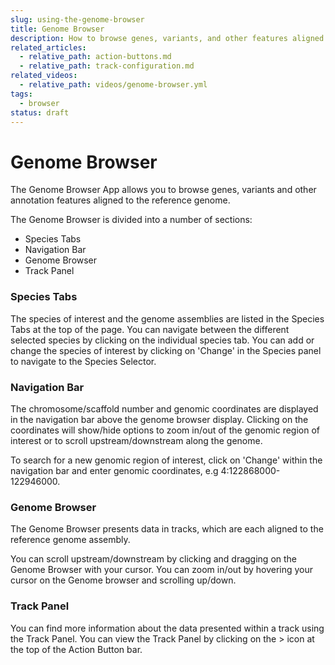 ```yaml
---
slug: using-the-genome-browser
title: Genome Browser
description: How to browse genes, variants, and other features aligned to the reference genome
related_articles:
  - relative_path: action-buttons.md
  - relative_path: track-configuration.md
related_videos:
  - relative_path: videos/genome-browser.yml
tags:
  - browser
status: draft
---
```


# Genome Browser

The Genome Browser App allows you to browse genes, variants and other annotation features aligned to the reference genome.

The Genome Browser is divided into a number of sections:

 - Species Tabs
 - Navigation Bar
 - Genome Browser
 - Track Panel
  
### Species Tabs
 
The species of interest and the genome assemblies are listed in the Species Tabs at the top of the page. You can navigate between the different selected species by clicking on the individual species tab. You can add or change the species of interest by clicking on 'Change' in the Species panel to navigate to the Species Selector.

### Navigation Bar

The chromosome/scaffold number and genomic coordinates are displayed in the navigation bar above the genome browser display. Clicking on the coordinates will show/hide options to zoom in/out of the genomic region of interest or to scroll upstream/downstream along the genome. 

To search for a new genomic region of interest, click on 'Change' within the navigation bar and enter genomic coordinates, e.g 4:122868000-122946000.

### Genome Browser
The Genome Browser presents data in tracks, which are each aligned to the reference genome assembly.

You can scroll upstream/downstream by clicking and dragging on the Genome Browser with your cursor. You can zoom in/out by hovering your cursor on the Genome browser and scrolling up/down.

### Track Panel
You can find more information about the data presented within a track using the Track Panel. You can view the Track Panel by clicking on the > icon at the top of the Action Button bar.
